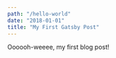 ```yaml
---
path: "/hello-world"
date: "2018-01-01"
title: "My First Gatsby Post"
---
```


Oooooh-weeee, my first blog post!
